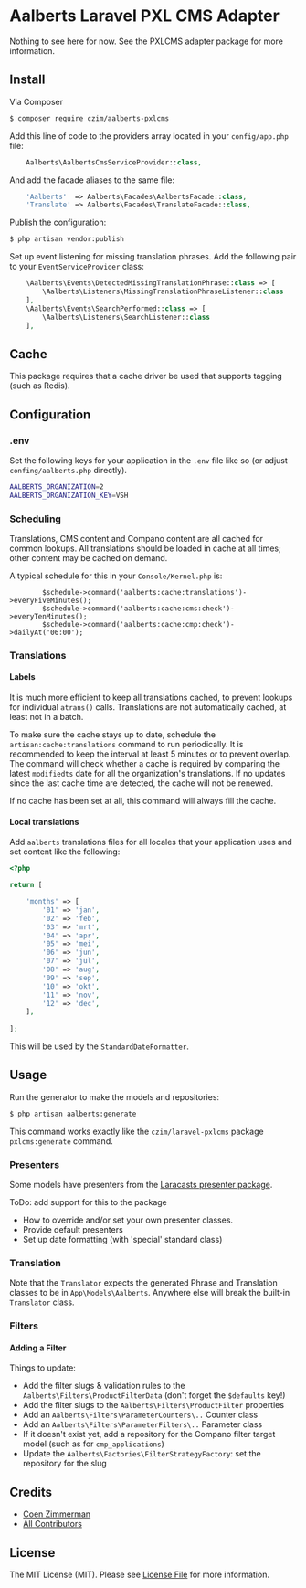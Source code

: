# Aalberts Laravel PXL CMS Adapter

Nothing to see here for now. See the PXLCMS adapter package for more information.


## Install

Via Composer

``` bash
$ composer require czim/aalberts-pxlcms
```

Add this line of code to the providers array located in your `config/app.php` file:

``` php
    Aalberts\AalbertsCmsServiceProvider::class,
```

And add the facade aliases to the same file:

``` php
    'Aalberts'  => Aalberts\Facades\AalbertsFacade::class,
    'Translate' => Aalberts\Facades\TranslateFacade::class,
```

Publish the configuration:

``` bash
$ php artisan vendor:publish
```

Set up event listening for missing translation phrases. Add the following pair to your `EventServiceProvider` class:

``` php
    \Aalberts\Events\DetectedMissingTranslationPhrase::class => [
        \Aalberts\Listeners\MissingTranslationPhraseListener::class
    ], 
    \Aalberts\Events\SearchPerformed::class => [ 
        \Aalberts\Listeners\SearchListener::class
    ],
```

## Cache

This package requires that a cache driver be used that supports tagging (such as Redis).


## Configuration

### .env

Set the following keys for your application in the `.env` file like so (or adjust `confing/aalberts.php` directly).

``` bash
AALBERTS_ORGANIZATION=2
AALBERTS_ORGANIZATION_KEY=VSH
```

### Scheduling

Translations, CMS content and Compano content are all cached for common lookups.
All translations should be loaded in cache at all times; other content may be cached on demand.

A typical schedule for this in your `Console/Kernel.php` is:

```
        $schedule->command('aalberts:cache:translations')->everyFiveMinutes();
        $schedule->command('aalberts:cache:cms:check')->everyTenMinutes();
        $schedule->command('aalberts:cache:cmp:check')->dailyAt('06:00');
```


### Translations

#### Labels

It is much more efficient to keep all translations cached, to prevent lookups for individual `atrans()` calls.
Translations are not automatically cached, at least not in a batch. 

To make sure the cache stays up to date, schedule the `artisan:cache:translations` command to run periodically.
It is recommended to keep the interval at least 5 minutes or to prevent overlap. 
The command will check whether a cache is required by comparing the latest `modifiedts` date for all the organization's translations.
If no updates since the last cache time are detected, the cache will not be renewed. 

If no cache has been set at all, this command will always fill the cache.

#### Local translations

Add `aalberts` translations files for all locales that your application uses and set content like the following:

``` php
<?php

return [

    'months' => [
        '01' => 'jan',
        '02' => 'feb',
        '03' => 'mrt',
        '04' => 'apr',
        '05' => 'mei',
        '06' => 'jun',
        '07' => 'jul',
        '08' => 'aug',
        '09' => 'sep',
        '10' => 'okt',
        '11' => 'nov',
        '12' => 'dec',
    ],
    
];
```

This will be used by the `StandardDateFormatter`.


## Usage

Run the generator to make the models and repositories:

``` bash
$ php artisan aalberts:generate
```

This command works exactly like the `czim/laravel-pxlcms` package `pxlcms:generate` command.


### Presenters

Some models have presenters from the [Laracasts presenter package](https://github.com/laracasts/Presenter).

ToDo: add support for this to the package
- How to override and/or set your own presenter classes.
- Provide default presenters
- Set up date formatting (with 'special' standard class)

### Translation

Note that the `Translator` expects the generated Phrase and Translation classes to be in `App\Models\Aalberts`.
Anywhere else will break the built-in `Translator` class.

### Filters

#### Adding a Filter

Things to update:

- Add the filter slugs & validation rules to the `Aalberts\Filters\ProductFilterData` (don't forget the `$defaults` key!)
- Add the filter slugs to the `Aalberts\Filters\ProductFilter` properties
- Add an `Aalberts\Filters\ParameterCounters\..` Counter class
- Add an `Aalberts\Filters\ParameterFilters\..` Parameter class
- If it doesn't exist yet, add a repository for the Compano filter target model (such as for `cmp_applications`)
- Update the `Aalberts\Factories\FilterStrategyFactory`: set the repository for the slug


## Credits

- [Coen Zimmerman][link-author]
- [All Contributors][link-contributors]

## License

The MIT License (MIT). Please see [License File](LICENSE.md) for more information.

[ico-version]: https://img.shields.io/packagist/v/czim/laravel-pxlcms.svg?style=flat-square
[ico-license]: https://img.shields.io/badge/license-MIT-brightgreen.svg?style=flat-square
[ico-downloads]: https://img.shields.io/packagist/dt/czim/laravel-pxlcms.svg?style=flat-square

[link-packagist]: https://packagist.org/packages/czim/aalberts-pxlcms
[link-downloads]: https://packagist.org/packages/czim/aalberts-pxlcms
[link-author]: https://github.com/czim
[link-contributors]: ../../contributors
